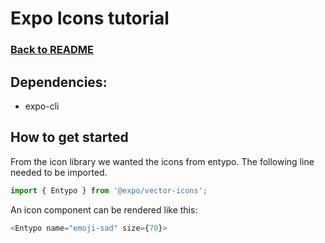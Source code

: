 # Expo Icons tutorial
### [Back to README](https://github.com/IT2810/it2810-webutvikling-h18-prosjekt-3-38/edit/issue/34/readme/)

## Dependencies:
* expo-cli

## How to get started
From the icon library we wanted the icons from entypo. The following line needed to be imported.
```javascript
import { Entypo } from '@expo/vector-icons';
```
An icon component can be rendered like this:
```javascript
<Entypo name="emoji-sad" size={70}>
```
